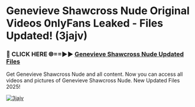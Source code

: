 # Genevieve Shawcross Nude Original Videos 0nlyFans Leaked - Files Updated! (3jajv)

<h3>🔴 CLICK HERE 🌐==►► <a href="https://tinyurl.com/52m3yx9h" rel="nofollow">Genevieve Shawcross Nude Updated Files</a></h3>

Get Genevieve Shawcross Nude and all content. Now you can access all videos and pictures of Genevieve Shawcross Nude. New Updated Files 2025!

[![3jajv](https://i.imgur.com/TnHtlc8.gif)](https://tinyurl.com/52m3yx9h)
